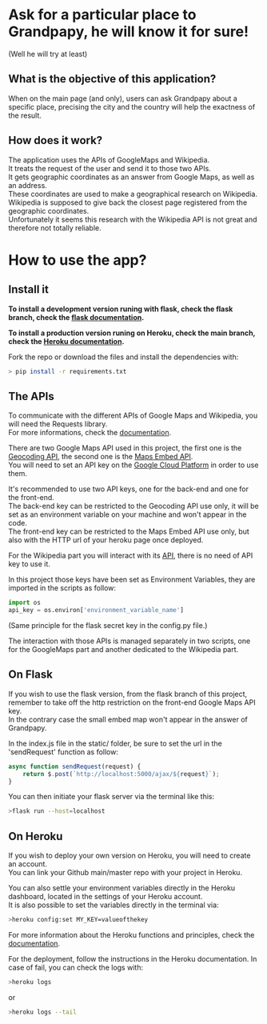 # **Ask for a particular place to Grandpapy, he will know it for sure!**
(Well he will try at least)

## What is the objective of this application? 

When on the main page (and only), users can ask Grandpapy about a specific place, precising the city and the country will help the exactness of the result.

## How does it work?

The application uses the APIs of GoogleMaps and Wikipedia.  
It treats the request of the user and send it to those two APIs.  
It gets geographic coordinates as an answer from Google Maps, as well as an address.  
These coordinates are used to make a geographical research on Wikipedia.  
Wikipedia is supposed to give back the closest page registered from the geographic coordinates.  
Unfortunately it seems this research with the Wikipedia API is not great and therefore not totally reliable.  

# **How to use the app?**

## Install it


**To install a development version runing with flask, check the flask branch, check the [flask documentation](https://flask.palletsprojects.com/en/1.1.x/).**

**To install a production version runing on Heroku, check the main branch, check the [Heroku documentation](https://www.heroku.com/).**
  

Fork the repo or download the files and install the dependencies with:
```bash
> pip install -r requirements.txt
```

## The APIs

To communicate with the different APIs of Google Maps and Wikipedia, you will need the Requests library.  
For more informations, check the [documentation](https://requests.readthedocs.io/en/master/).  

There are two Google Maps API used in this project, the first one is the [Geocoding API](https://developers.google.com/maps/documentation/geocoding/overview?hl=fr), the second one is the [Maps Embed API](https://developers.google.com/maps/documentation/embed/get-started).  
You will need to set an API key on the [Google Cloud Platform](https://console.cloud.google.com/getting-started) in order to use them.

It's recommended to use two API keys, one for the back-end and one for the front-end.  
The back-end key can be restricted to the Geocoding API use only, it will be set as an environment variable on your machine and won't appear in the code.  
The front-end key can be restricted to the Maps Embed API use only, but also with the HTTP url of your heroku page once deployed.

For the Wikipedia part you will interact with its [API](https://www.mediawiki.org/wiki/API:Main_page), there is no need of API key to use it.

In this project those keys have been set as Environment Variables, they are imported in the scripts as follow:
```python
import os
api_key = os.environ['environment_variable_name']
```

(Same principle for the flask secret key in the config.py file.)

The interaction with those APIs is managed separately in two scripts, one for the GoogleMaps part and another dedicated to the Wikipedia part.

## On Flask

If you wish to use the flask version, from the flask branch of this project, remember to take off the http restriction on the front-end Google Maps API key.  
In the contrary case the small embed map won't appear in the answer of Grandpapy.

In the index.js file in the static/ folder, be sure to set the url in the 'sendRequest' function as follow:
```javascript
async function sendRequest(request) {
    return $.post(`http://localhost:5000/ajax/${request}`);
}
```

You can then initiate your flask server via the terminal like this:
```bash
>flask run --host=localhost
```

## On Heroku

If you wish to deploy your own version on Heroku, you will need to create an account.  
You can link your Github main/master repo with your project in Heroku.  

You can also settle your environment variables directly in the Heroku dashboard, located in the settings of your Heroku account.  
It is also possible to set the variables directly in the terminal via:
```bash
>heroku config:set MY_KEY=valueofthekey
```

For more information about the Heroku functions and principles, check the [documentation]().  

For the deployment, follow the instructions in the Heroku documentation.
In case of fail, you can check the logs with:
```bash
>heroku logs
```
or
```bash
>heroku logs --tail
```

